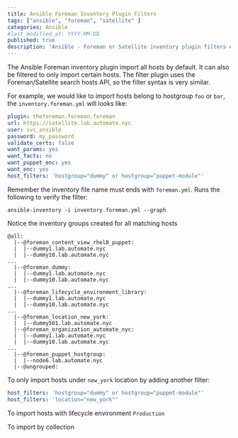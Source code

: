 ```yaml
---
title: Ansible Foreman Inventory Plugin Filters
tags: ["ansible", "foreman", "satellite" ]
categories: Ansible
#last_modified_at: YYYY-MM-DD
published: true
description: "Ansible - Foreman or Satellite inventory plugin filters example"
---
```


The Ansible Foreman inventory plugin import all hosts by default.  It can also be filtered to only import certain hosts.  The filter plugin uses the Foreman/Satellite search hosts API, so the filter syntax is very similar.

For example, we would like to import hosts belong to hostgroup `foo` or `bar`, the `inventory.foreman.yml` will looks like:
````yaml
plugin: theforeman.foreman.foreman
url: https://satellite.lab.automate.nyc
user: svc_ansible
password: my_password
validate_certs: false
want_params: yes
want_facts: no
want_puppet_enc: yes
want_enc: yes
host_filters: 'hostgroup="dummy" or hostgroup="puppet-module"'
````

Remember the inventory file name must ends with `foreman.yml`. Runs the following to verify the filter:
````shell
ansible-inventory -i inventory.foreman.yml --graph
````

Notice the inventory groups created for all matching hosts
````shell
@all:
  |--@foreman_content_view_rhel8_puppet:
  |  |--dummy1.lab.automate.nyc
  |  |--dummy10.lab.automate.nyc
...
  |--@foreman_dummy:
  |  |--dummy1.lab.automate.nyc
  |  |--dummy10.lab.automate.nyc
...
  |--@foreman_lifecycle_environment_library:
  |  |--dummy1.lab.automate.nyc
  |  |--dummy10.lab.automate.nyc
...
  |--@foreman_location_new_york:
  |  |--dummy501.lab.automate.nyc
  |--@foreman_organization_automate_nyc:
  |  |--dummy1.lab.automate.nyc
  |  |--dummy10.lab.automate.nyc
...
  |--@foreman_puppet_hostgroup:
  |  |--node6.lab.automate.nyc
  |--@ungrouped:
````

To only import hosts under `new_york` location by adding another filter:
````yaml
host_filters: 'hostgroup="dummy" or hostgroup="puppet-module"'
host_filters: 'location="new_york"'
````

To import hosts with lifecycle environment `Production`

To import by collection